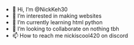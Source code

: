 - 👋 Hi, I’m @NickKeh30
- 👀 I’m interested in making websites
- 🌱 I’m currently learning html python
- 💞️ I’m looking to collaborate on nothing tbh
- 📫 How to reach me nickiscool420 on discord

<!---
NickKeh30/NickKeh30 is a ✨ special ✨ repository because its `README.md` (this file) appears on your GitHub profile.
You can click the Preview link to take a look at your changes.
--->
